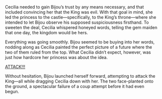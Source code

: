 <!-- title: A Failed Coup -->

Cecilia needed to gain Bijou’s trust by any means necessary, and that included convincing her that the King was evil. With that goal in mind, she led the princess to the castle—specifically, to the King’s throne—where she intended to let Bijou observe his supposed suspiciousness firsthand. To sweeten the deal, Cecilia whispered honeyed words, telling the gem maiden that one day, the kingdom would be hers.

Everything was going smoothly. Bijou seemed to be buying into her words, nodding along as Cecilia painted the perfect picture of a future where the two of them ruled from the top. What Cecilia didn’t expect, however, was just how hardcore her princess was about the idea.

[ATTACK!!!](#embed:https://www.youtube.com/live/2ATTd32AV-Q?feature=shared&t=10481)

Without hesitation, Bijou launched herself forward, attempting to attack the King—all while dragging Cecilia down with her. The two face-planted onto the ground, a spectacular failure of a coup attempt before it had even begun.